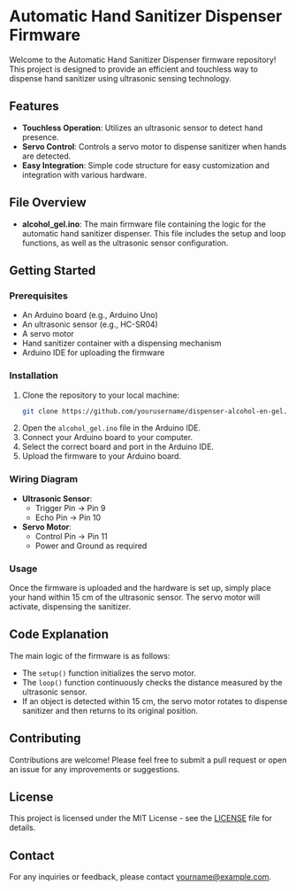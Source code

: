 # Automatic Hand Sanitizer Dispenser Firmware

Welcome to the Automatic Hand Sanitizer Dispenser firmware repository! This project is designed to provide an efficient and touchless way to dispense hand sanitizer using ultrasonic sensing technology.

## Features

- **Touchless Operation**: Utilizes an ultrasonic sensor to detect hand presence.
- **Servo Control**: Controls a servo motor to dispense sanitizer when hands are detected.
- **Easy Integration**: Simple code structure for easy customization and integration with various hardware.

## File Overview

- **alcohol_gel.ino**: The main firmware file containing the logic for the automatic hand sanitizer dispenser. This file includes the setup and loop functions, as well as the ultrasonic sensor configuration.

## Getting Started

### Prerequisites

- An Arduino board (e.g., Arduino Uno)
- An ultrasonic sensor (e.g., HC-SR04)
- A servo motor
- Hand sanitizer container with a dispensing mechanism
- Arduino IDE for uploading the firmware

### Installation

1. Clone the repository to your local machine:
   ```bash
   git clone https://github.com/yourusername/dispenser-alcohol-en-gel.git
   ```
2. Open the `alcohol_gel.ino` file in the Arduino IDE.
3. Connect your Arduino board to your computer.
4. Select the correct board and port in the Arduino IDE.
5. Upload the firmware to your Arduino board.

### Wiring Diagram

- **Ultrasonic Sensor**:
  - Trigger Pin -> Pin 9
  - Echo Pin -> Pin 10
- **Servo Motor**:
  - Control Pin -> Pin 11
  - Power and Ground as required

### Usage

Once the firmware is uploaded and the hardware is set up, simply place your hand within 15 cm of the ultrasonic sensor. The servo motor will activate, dispensing the sanitizer.

## Code Explanation

The main logic of the firmware is as follows:

- The `setup()` function initializes the servo motor.
- The `loop()` function continuously checks the distance measured by the ultrasonic sensor.
- If an object is detected within 15 cm, the servo motor rotates to dispense sanitizer and then returns to its original position.

## Contributing

Contributions are welcome! Please feel free to submit a pull request or open an issue for any improvements or suggestions.

## License

This project is licensed under the MIT License - see the [LICENSE](LICENSE) file for details.

## Contact

For any inquiries or feedback, please contact [yourname@example.com](mailto:yourname@example.com).
```
